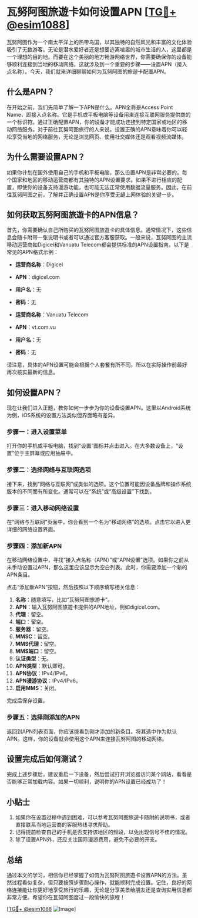 # 瓦努阿图旅遊卡如何设置APN [[TG💪+ @esim1088](https://t.me/s/esim1088)]

瓦努阿图作为一个南太平洋上的热带岛国，以其独特的自然风光和丰富的文化体验吸引了无数游客。无论是潜水爱好者还是想要逃离喧嚣的城市生活的人，这里都是一个理想的目的地。而要在这个美丽的地方畅游网络世界，你需要确保你的设备能够顺利连接到当地的移动网络。这就涉及到一个重要的步骤——设置APN（接入点名称）。今天，我们就来详细聊聊如何为瓦努阿图的旅遊卡配置APN。

## 什么是APN？

在开始之前，我们先简单了解一下APN是什么。APN全称是Access Point Name，即接入点名称。它是手机或平板电脑等设备用来连接互联网服务提供商的一个标识符。通过正确配置APN，你的设备才能成功连接到特定国家或地区的移动网络服务。对于前往瓦努阿图旅行的人来说，设置正确的APN意味着你可以轻松享受当地的网络服务，无论是浏览网页、使用社交媒体还是观看视频流媒体。

## 为什么需要设置APN？

如果你计划在国外使用自己的手机和平板电脑，那么设置APN是非常必要的。每个国家和地区的移动运营商都有其独特的APN设置要求。如果不进行相应的配置，即使你的设备支持漫游功能，也可能无法正常使用数据流量服务。因此，在前往瓦努阿图之前，了解并正确设置APN是你享受无缝上网体验的关键一步。

## 如何获取瓦努阿图旅遊卡的APN信息？

首先，你需要确认自己所购买的瓦努阿图旅遊卡的具体信息。通常情况下，这些信息会随卡附带一张说明书或者可以通过官方客服获取。一般来说，瓦努阿图的主流移动运营商如Digicel和Vanuatu Telecom都会提供标准的APN设置指南。以下是常见的APN格式示例：

- **运营商名称**：Digicel
- **APN**：digicel.com
- **用户名**：无
- **密码**：无

- **运营商名称**：Vanuatu Telecom
- **APN**：vt.com.vu
- **用户名**：无
- **密码**：无

请注意，具体的APN设置可能会根据个人套餐有所不同，所以在实际操作前最好再次核实最新的信息。

## 如何设置APN？

现在让我们进入正题，教你如何一步步为你的设备设置APN。这里以Android系统为例，iOS系统的设置方法类似但界面略有差异。

### 步骤一：进入设置菜单

打开你的手机或平板电脑，找到“设置”图标并点击进入。在大多数设备上，“设置”位于主屏幕或应用抽屉中。

### 步骤二：选择网络与互联网选项

接下来，找到“网络与互联网”或类似的选项。这个位置可能因设备品牌和操作系统版本的不同而有所变化。通常可以在“系统”或“高级设置”下找到。

### 步骤三：进入移动网络设置

在“网络与互联网”页面中，你会看到一个名为“移动网络”的选项。点击它以进入更详细的网络设置界面。

### 步骤四：添加新APN

在移动网络设置中，寻找“接入点名称（APN）”或“APN设置”选项。如果你之前从未手动设置过APN，那么这里应该显示为空白列表。此时，你需要添加一个新的APN条目。

点击“添加新APN”按钮，然后按照以下顺序填写相关信息：

1. **名称**：随意填写，比如“瓦努阿图旅游卡”。
2. **APN**：输入瓦努阿图旅遊卡提供的APN地址，例如digicel.com。
3. **代理**：留空。
4. **端口**：留空。
5. **服务器**：留空。
6. **MMSC**：留空。
7. **MMS代理**：留空。
8. **MMS端口**：留空。
9. **认证类型**：无。
10. **APN类型**：默认即可。
11. **APN协议**：IPv4/IPv6。
12. **APN漫游协议**：IPv4/IPv6。
13. **启用MMS**：关闭。

完成后保存设置。

### 步骤五：选择刚添加的APN

返回到APN列表页面，你应该能看到刚才添加的新条目。将其选中作为默认APN。这样，你的设备就会使用这个APN来连接瓦努阿图的移动网络。

## 设置完成后如何测试？

完成上述步骤后，建议重启一下设备，然后尝试打开浏览器访问某个网站，看看是否能够正常加载内容。如果一切顺利，说明你的APN设置已经成功了！

## 小贴士

1. 如果你在设置过程中遇到困难，可以参考瓦努阿图旅遊卡随附的说明书，或者直接联系当地运营商的客服热线寻求帮助。
2. 记得提前检查自己的手机是否支持该地区的频段，以免出现信号不佳的情况。
3. 除了设置APN外，还应关注国际漫游费用，避免不必要的开支。

## 总结

通过本文的学习，相信你已经掌握了如何为瓦努阿图旅遊卡设置APN的方法。虽然过程看似复杂，但只要按照步骤耐心操作，就能顺利完成设置。记住，良好的网络连接能让你更好地享受旅行的乐趣，无论是分享美景给朋友还是查询实用信息都非常方便。希望你在瓦努阿图度过一段愉快的旅程！

[[TG💪+ @esim1088](https://t.me/s/esim1088) ![Image](https://i.postimg.cc/4NQfJmqS/Snipaste-2025-05-13-00-14-12.png)]
